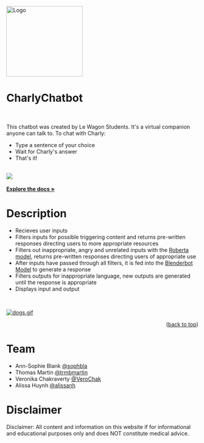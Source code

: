 <!-- PROJECT LOGO -->
<br />
<div align="r">
  <a href="https://github.com/github_username/repo_name">
    <img src="https://i.postimg.cc/hGpP5sLZ/logo-chat.png" alt="Logo" width="200" height="185">
  </a>

<h1 align="left">CharlyChatbot</h1>
<br />
  <p align="r">
    This chatbot was created by Le Wagon Students. It's a virtual companion anyone can talk to. To chat with Charly:
    <ul>
  <li>Type a sentence of your choice</li>
  <li>Wait for Charly's answer</li>
  <li>That's it!</li>
    </ul>
    <br />
    <a href="https://sophbla-charlychatbot-fe-streamlit-67v0jm.streamlit.app/"><img src="https://i.postimg.cc/V6SFtfgJ/Screenshot-2022-12-15-154114.png"></a>
    <br />
    <br />
    <a href="https://github.com/sophbla/CharlyChatbot"><strong>Explore the docs »</strong></a>
    <br />
  </p>
</div>

<!-- ABOUT THE PROJECT -->
<h1 align="left">Description</h1>

<ul>
  <li>Recieves user inputs</li>
  <li>Filters inputs for possible triggering content and returns pre-written responses directing users to more appropriate resources</li>
  <li>Filters out inappropriate, angry and unrelated inputs with the <a href="https://huggingface.co/roberta-base">Roberta model</a>, returns pre-written responses directing users of appropriate use</li>
  <li>After inputs have passed through all filters, it is fed into the <a href="https://huggingface.co/docs/transformers/model_doc/blenderbot">Blenderbot Model</a> to generate a response</li>
  <li>Filters outputs for inappropriate language, new outputs are generated until the response is appropriate</li>
  <li>Displays input and output</li>
</ul>
<br />

[![dogs.gif](https://i.postimg.cc/HxVVsj2h/dogs.gif)](https://sophbla-charlychatbot-fe-streamlit-67v0jm.streamlit.app/)

<p align="right">(<a href="#readme-top">back to top</a>)</p>

<!-- TEAM -->
<h1 align="left">Team</h1>
<ul>
  <li>Ann-Sophie Blank <a href="https://github.com/sophbla">@sophbla</a> </li>
  <li>Thomas Martin <a href="https://github.com/trmbmartin">@trmbmartin</a> </li>
  <li>Veronika Chakraverty <a href="https://github.com/VeroChak">@VeroChak</a> </li>
  <li>Alissa Huynh <a href="https://github.com/alissanh">@alissanh</a> </li>
</ul>

<h1 align="left">Disclaimer</h1>
<p align='left'>
Disclaimer: All content and information on this website if for informational and educational purposes only and does NOT constitute medical advice.
</p>
